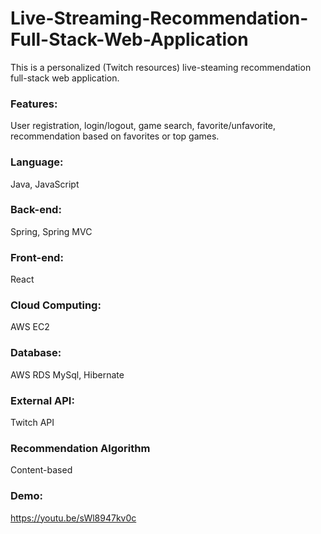 # Live-Streaming-Recommendation-Full-Stack-Web-Application

This is a personalized (Twitch resources) live-steaming recommendation full-stack web application.

### Features: 

User registration, login/logout, game search, favorite/unfavorite, recommendation based on favorites or top games.

### Language:

Java, JavaScript

### Back-end: 

Spring, Spring MVC

### Front-end: 

React

### Cloud Computing:

AWS EC2

### Database: 

AWS RDS MySql, Hibernate

### External API: 

Twitch API

### Recommendation Algorithm

Content-based

### Demo:
https://youtu.be/sWl8947kv0c
